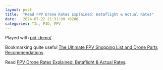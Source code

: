```yaml
---
layout: post
title:  "Read FPV Drone Rates Explained: Betaflight & Actual Rates"
date:   2024-07-22 21:31:00 +0200
categories: TIL, PID, FPV
---
```

Played with [pid-demo/](https://chev.me/pid-demo/).

Bookmarking quite useful [The Ultimate FPV Shopping List and Drone Parts Recommendations](https://oscarliang.com/fpv-shopping-list/).

Read [FPV Drone Rates Explained: Betaflight & Actual Rates](https://oscarliang.com/rates/).

